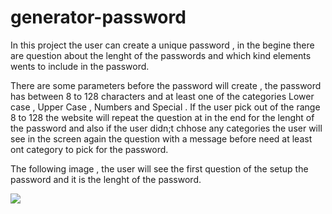 # generator-password

In this project the user can create a unique password , in the begine there are question about the lenght of the passwords and which kind elements wents to include in the password.

There are some parameters before the password will create , the password has between 8 to 128 characters and at least one of the categories Lower case , Upper Case , Numbers and Special . If the user pick out of the range 8 to 128 the website will repeat the question at in the end for the lenght of the password and also if the user didn;t chhose any categories the user will see in the screen again the question with a message before need at least ont category to pick for the password.


The following image , the user will see the first question of the setup the password and it is the lenght of the password.

<img src="assets/images/leagth_password">


